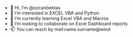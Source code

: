 - 👋 Hi, I’m @ozcanbektas
- 👀 I’m interested in EXCEL VBA and Python
- 🌱 I’m currently learning Excel VBA and Macros
- 💞️ I’m looking to collaborate on Excel Dashboard reports
- 📫 You can reach by mail:name.surname@wind

<!---
ozcanbektas/ozcanbektas is a ✨ special ✨ repository because its `README.md` (this file) appears on your GitHub profile.
You can click the Preview link to take a look at your changes.
--->
